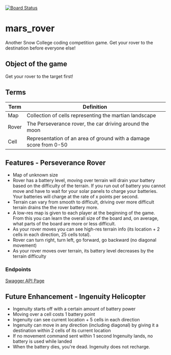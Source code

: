 [![Board Status](https://dev.azure.com/sn0/6b8f452c-c20f-44c6-a6e3-bbd6e2e3bb69/2e6df97a-2fc1-4faa-b6d8-55ac9875d901/_apis/work/boardbadge/cce13adf-1d2f-486b-b006-dfbdfcfe7123)](https://dev.azure.com/sn0/6b8f452c-c20f-44c6-a6e3-bbd6e2e3bb69/_boards/board/t/2e6df97a-2fc1-4faa-b6d8-55ac9875d901/Microsoft.RequirementCategory/)

# mars_rover

Another Snow College coding competition game. Get your rover to the destination before everyone else!

## Object of the game

Get your rover to the target first!

## Terms

| Term  | Definition                                                        |
| ----- | ----------------------------------------------------------------- |
| Map   | Collection of cells representing the martian landscape            |
| Rover | The Perseverance rover, the car driving around the moon           |
| Cell  | Representation of an area of ground with a damage score from 0-50 |

## Features - Perseverance Rover

- Map of unknown size
- Rover has a battery level, moving over terrain will drain your battery based on the difficulty of the terrain.  If you run out of battery you cannot move and have to wait for your solar panels to charge your batteries.  Your batteries will charge at the rate of x points per second.
- Terrain can vary from smooth to difficult, driving over more difficult terrain drains the the rover battery more.
- A low-res map is given to each player at the beginning of the game.  From this you can learn the overall size of the board and, on average, what parts of the board are more or less difficult.
- As your rover moves you can see high-res terrain info (its location + 2 cells in each direction, 25 cells total).
- Rover can turn right, turn left, go forward, go backward (no diagonal movement)
- As your rover moves over terrain, its battery level decreases by the terrain difficulty

### Endpoints

[Swagger API Page](https://snow-rover.azurewebsites.net/swagger/index.html)

## Future Enhancement - Ingenuity Helicopter

- Ingenuity starts off with a certain amount of battery power
- Moving over a cell costs 1 battery point
- Ingenuity can see current location + 5 cells in each direction
- Ingenuity can move in any direction (including diagonal) by giving it a destination within 2 cells of its current location
- If no movement command sent within 1 second Ingenuity lands, no battery is used while landed
- When the battery dies, you're dead.  Ingenuity does not recharge.
